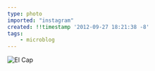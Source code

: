 ```yaml
---
type: photo
imported: "instagram"
created: !!timestamp '2012-09-27 18:21:38 -8'
tags:
    - microblog
---
```

![El Cap](/media/images/photos/2012/09/359c409b3925d53632fadc0c3aa063be.jpg)

